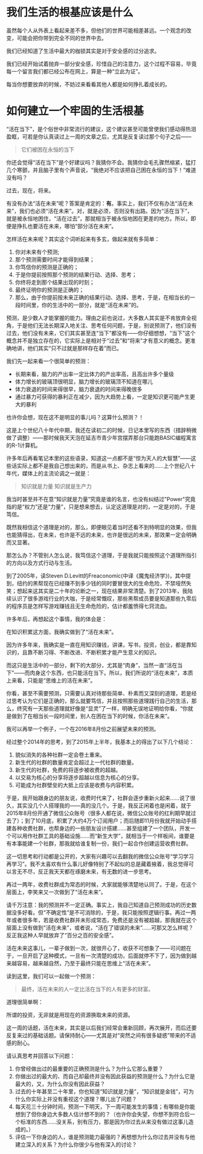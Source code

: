 # 我们生活的根基应该是什么

虽然每个人从外表上看起来差不多，但他们的世界可能相差甚远。一个观念的改变，可能会把你带到完全不同的世界中去。

我们已经知道了生活中最大的枷锁其实是对于安全感的过分追求。

我们已经开始试着抛弃一部分安全感，珍惜自己的注意力，这个过程不容易，毕竟每一个留言我们都已经公布在网上，算是一种“立此为证”。

每当你想要放弃的时候，不妨过来看看其他人都是如何挣扎着成长的。

# 如何建立一个牢固的生活根基

“活在当下”，是个俗世中非常流行的建议，这个建议甚至可能曾使我们感动得热泪盈眶，可若是你认真读过上一周的文章之后，尤其是反复读过那个句子之后——

> 它们被困在永恒的当下

你还会觉得“活在当下”是个好建议吗？我猜你不会。我猜你会毛孔骤然缩紧，猛打几个寒颤，并且脑子里有个声音说，“我绝对不应该把自己困在永恒的当下！”难道没有吗？

过去，现在，将来。

有没有办法“活在未来”呢？答案是肯定的：**有**。事实上，我们不仅有办法“活在未来”，我们也必须“活在未来”。对，就是必须，否则没有出路。因为“活在当下”，就是被永恒地困住，“活在过去”，那就相当于被永恒地困在更差的地方。所以，即便是挣扎也要活在未来，哪怕“部分活在未来”。

怎样活在未来呢？其实这个词听起来有多玄，做起来就有多简单：

1. 你对未来有个预测;
2. 那个预测需要时间才能得到结果；
3. 你笃信你的预测是正确的；
4. 于是你提前按照那个预测的结果行动、选择、思考；
5. 你终将走到那个结果出现的时刻；
6. 最终证明你的预测是正确的；
7. 那么，由于你提前按未来正确的结果行动、选择、思考，于是，在相当长的一段时间里，你的生活中的一部分，就是“活在未来”的。

预测，是少数人才能掌握的能力。理由之前也说过，大多数人其实是不肯放弃全视角，于是他们无法长期深入地关注、思考任何问题，于是，别说预测了，他们没有过去，他们没有未来，它们其实甚至连“当下”都没有——你仔细想想，“当下”这个概念并不是独立存在的，它实际上是相对于“过去”和“将来”才有意义的概念。更准确地讲，他们其实“只不过就是那样存在着”而已。

我们先一起来看一个很简单的预测：

+ 长期来看，脑力的产出率一定比体力的产出率高，且高出许多个量级
+ 体力增长的玻璃顶很明显，脑力增长的玻璃顶不知道在哪儿
+ 体力衰退的时间来得很早，脑力衰退的时间来得晚很多
+ 通过暴力可获得的暴利正在减少，因为大趋势上看，一定是知识更可能产生更大的暴利

也许你会想，现在这不是明显的事儿吗？这算什么预测？！

这是上个世纪八十年代中期，我还在读初二的时候，日记本里写的东西（措辞稍微做了调整）——那时候我天天泡在延吉市青少年宫摆弄那台只能跑BASIC编程寓言的R-1计算机。

许多年后再看笔记本里的这些语录，知道这一点都不是“惊为天人的大智慧”——这些话实际上都不是我自己想出来的，而是从书上、杂志上看来的……上个世纪八十年代，媒体上的主流论调之一就是：

> 知识就是力量
> 知识就是生产力

我当时甚至并不在意“知识就是力量”究竟是谁的名言，也没有纠结过"Power"究竟指的是“权力”还是“力量”，只是想来想去，认定这道理是对的，一定是对的，于是笃信。

既然我相信这个道理是对的，那么，即便眼见着当时还看不到特明显的效果，但我也能猜得出，在未来，也许是不远的未来，也许是很远的未来，那效果一定会明确而又显著。

那怎么办？不管别人怎么说，我笃信这个道理，于是我就只能按照这个道理所指引的方向以及方式行动与生活。

到了2005年，读Steven D.Levitt的Freaconomic(中译《魔鬼经济学》)，其中提到，纽约的黑帮现在已经赚不到多少钱的同时要冒很大的生命危险，不禁哑然失笑；想起来这其实是二十年的论断之一，现在结果非常清楚。到了2013年，我陆续认识了很多游戏行业的大咖，于是经常慨叹，那些黑帮成员要是知道那些九零后的程序员是怎样写游戏赚钱且无生命危险的，估计都羞愤得七窍流血。

许多年后，再想起这个事情，我的体会是：

在知识积累这方面，我确实做到了“活在未来”。

因为许多年来，我确实是一直在用知识赚钱，讲课，写书，投资，创业，都是靠知识的，且靠不断习得、不断改进、不断积累才能产生意义的知识。

而这只是生活中的一部分，剩下的大部分，尤其是“肉身”，当然一直“活在当下”——而肉身这个东西，也只能活在当下。所以，我们所说的“活在未来”，本质上来看，只能是“思维上的活在未来”。

你看，甚至不需要预测，只需要认真对待那些简单、朴素而又深刻的道理，若是经过思考认为它们是正确的，那么就要笃信，并且按照那些道理践行自己的生活，那么，终究有一天那些道理就好像是“显灵”了一样，明确无误地证明给你看，“你就是做到了在相当长一段时间里，别人在困在当下的时候，你活在未来”。

我可以再举一个例子，一个在2016年8月份之前展望未来的预测。

经过整个2014年的思考，到了2015年上半年，我基本上的得出了以下几个结论：

1. 貌似消失的各种社群一定会卷土重来。
2. 新生代的社群的数量肯定会超过上一代社群的数量。
3. 新生代的社群，免费的将逐步被收费的超越。
4. 以交易为核心的分享将逐步超越以信息为核心的分享。
5. 可能成为社群壁垒的大抵上应该是收费与内容积累。

于是，我开始跟身边的朋友说，收费时代来了，社群会逐步重新火起来……说了很久，其实没几个人搭理我的——真的没几个。于是，我反正闲着也是闲着，就于2015年8月份开通了微信公众账号（很多人都在说，微信公众账号的红利期早就过去了）；到了10月底，积累了大约4万个订阅用户；而后随即11月份我就开始动手搭建各种收费社群，也帮身边的一些朋友设计搭建……甚至组建了一个团队，开发一个可以用作社群工具的基础设施……而“新生大学”，就相当于一个样板间，谁要是有本事能建一个社群，那我就给谁复制一份，我们一起合作创建运营收费社群。

这一切思考和行动都是公开的，大家有兴趣可以去翻我的微信公众账号“学习学习再学习”。我不太喜欢有什么事儿好像特别了不起似的总是藏着掖着，我总觉得可以言无不尽，反正我天天都在琢磨未来，有无数的进一步思考。

再过一两年，收费社群成为常态的时候，大家就能够清楚地认同了。于是，在这个层面上，李笑来又一次做到了“活在未来”。

请千万注意：我的预测并不一定正确。事实上，我自己知道自己预测成功的历史数据没多好看。但“不确定性”是不可消除的，于是，我只能按照逻辑行事。再过一两年或者很多年，若是收费社群并未形成常态，免费还是没有被超越，那我就在这个层面上没有做到“活在未来”，或者说，“活在了错误的未来”……可那又怎么样呢？反正我这种人早就放弃了“百分之百的安全感”。

活在未来这事儿，一辈子做到一次，就很开心了，收获不可想象了——可问题在于，一旦开启了这种模式，一旦有一次清楚的成功，后面就停不下了，因为做到越来越容易，越来越自然，乃至于最终只能在思维上“活在未来”。

读到这里，我们可以一起做一个预测：

>最终，活在未来的人一定比活在当下的人有更多的财富。

道理很简单啊：

所谓的投资，无非就是用现在的资源换取未来的资源。

这一周的话题，活在未来，其实是以后我们经常会重新回顾，再次展开，而后还要反复来过的基础话题。请保持耐心——尤其是对“突然之间有很多疑惑”带来的不适感的耐心。

请认真思考并回答以下问题：

1. 你曾经做出过的最重要的正确预测是什么？为什么它那么重要？
2. 你做出过的最大的、而自己却最终并没有因此获益的预测是什么？为什么它是最大的，又，为什么你没有因此获益？
3. 过去的十年甚至二十年里，你也知道“知识就是力量”，“知识就是金钱”，可为什么你实际上并没有重视这个道理？哪儿出了问题？
4. 每天花三十分钟时间，预测一下明天，下一周可能发生的事情；有哪些是你能想到了但你身边大多数人估计想不到的？（也许你会失望，你想不到符合后一个标准的东西……没关系，别有压力，那是因为你过去从来没有做过这事儿造成的。）
5. 评估一下你身边的人，谁是预测能力最强的？再想想为什么你过去并没有与他建立深入的关系？为什么你很少与他有深入的讨论？
